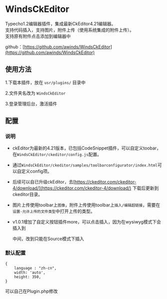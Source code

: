 # WindsCkEditor

Typecho1.2编辑器插件，集成最新CkEditor4.21编辑器。  
支持代码插入，支持图片，附件上传（使用系统集成的附件上传）。  
支持原有附件点击添加到编辑器中
 
github：[https://github.com/awinds/WindsCkEditor](https://github.com/awinds/WindsCkEditor) 

## 使用方法  

1.下载本插件，放在 `usr/plugins/` 目录中

2.文件夹名改为 `WindsCkEditor`

3.登录管理后台，激活插件

## 配置

### 说明
- ckEditor为最新的4.21版本，已包括CodeSnippet插件，可以自定义toobar，在`WindsCkEditor/ckeditor/config.js`配置。

- 通过`WindsCkEditor/ckeditor/samples/toolbarconfigurator/index.html`可以自定义config项。  

- 后续可以自已升级ckEditor，去[https://ckeditor.com/ckeditor-4/download/](https://ckeditor.com/ckeditor-4/download/) 下载后更新到ckeditor目录。

- 图片上传使用toolbar上`图像`，附件上传使用toolbar上`插入/编辑超链接`，需要在`设置-允许上传的文件类型`中打开上传的类型。  

- v1.0.1增加了自定义按钮插件more，可以点击插入<!--more-->，因为在wysiwyg模式下会插入到<p></p>中间，改到只能在Source模式下插入


### 默认配置
```
{  
    language : "zh-cn",  
    width: 'auto',  
    height: 350,  
}
```
可以自己在Plugin.php修改  